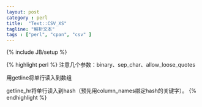 ```yaml
---
layout: post
category : perl
title:  "Text::CSV_XS"
tagline: "解析文本"
tags : ["perl", "cpan", "csv" ] 
---
```

{% include JB/setup %}

{% highlight perl %}
注意几个参数：binary、sep_char、allow_loose_quotes

用getline将单行读入到数组

getline_hr将单行读入到hash（预先用column_names绑定hash的关键字）。 
{% endhighlight %}
